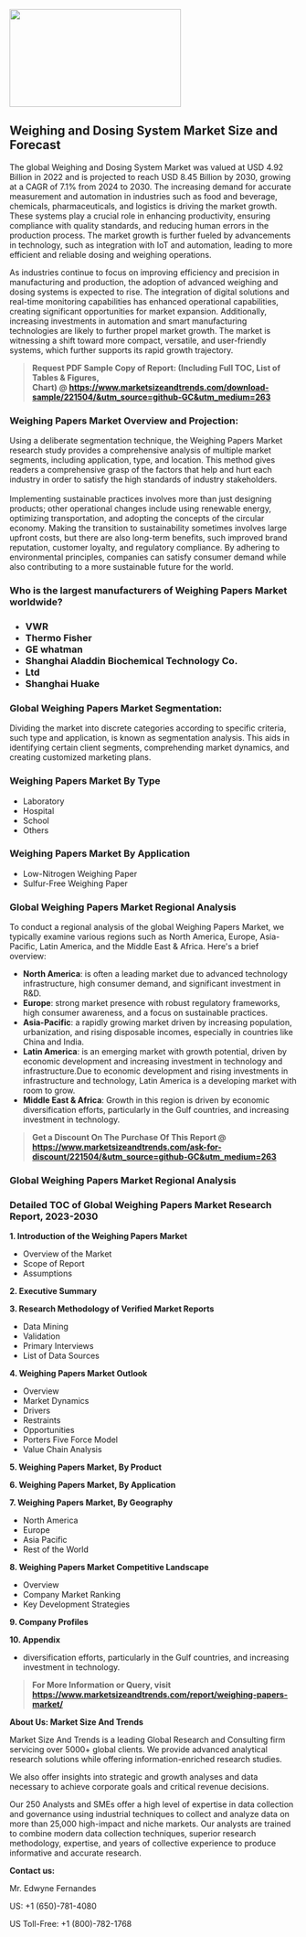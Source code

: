 <p><img class="alignnone size-medium wp-image-20088" src="https://ffe5etoiles.com/wp-content/uploads/2024/12/MST1-300x171.png" alt="" width="300" height="171" /></p><h2>Weighing and Dosing System Market Size and Forecast</h2><p>The global Weighing and Dosing System Market was valued at USD 4.92 Billion in 2022 and is projected to reach USD 8.45 Billion by 2030, growing at a CAGR of 7.1% from 2024 to 2030. The increasing demand for accurate measurement and automation in industries such as food and beverage, chemicals, pharmaceuticals, and logistics is driving the market growth. These systems play a crucial role in enhancing productivity, ensuring compliance with quality standards, and reducing human errors in the production process. The market growth is further fueled by advancements in technology, such as integration with IoT and automation, leading to more efficient and reliable dosing and weighing operations.</p><p>As industries continue to focus on improving efficiency and precision in manufacturing and production, the adoption of advanced weighing and dosing systems is expected to rise. The integration of digital solutions and real-time monitoring capabilities has enhanced operational capabilities, creating significant opportunities for market expansion. Additionally, increasing investments in automation and smart manufacturing technologies are likely to further propel market growth. The market is witnessing a shift toward more compact, versatile, and user-friendly systems, which further supports its rapid growth trajectory.</p></p><blockquote id="" class=""><strong>Request PDF Sample Copy of Report: (Including Full TOC, List of Tables &amp; Figures, Chart)&nbsp;@&nbsp;<strong><a href="https://www.marketsizeandtrends.com/download-sample/221504/&utm_source=github-GC&utm_medium=263" target="_blank">https://www.marketsizeandtrends.com/download-sample/221504/&utm_source=github-GC&utm_medium=263</a></strong></strong></blockquote><h3 id="" class="">Weighing Papers Market&nbsp;Overview and Projection:</h3><p id="" class="">Using a deliberate segmentation technique, the Weighing Papers Market research study provides a comprehensive analysis of multiple market segments, including application, type, and location. This method gives readers a comprehensive grasp of the factors that help and hurt each industry in order to satisfy the high standards of industry stakeholders. <br /> <br />Implementing sustainable practices involves more than just designing products; other operational changes include using renewable energy, optimizing transportation, and adopting the concepts of the circular economy. Making the transition to sustainability sometimes involves large upfront costs, but there are also long-term benefits, such improved brand reputation, customer loyalty, and regulatory compliance. By adhering to environmental principles, companies can satisfy consumer demand while also contributing to a more sustainable future for the world.</p><h3 id="" class="">Who is the largest manufacturers of&nbsp;Weighing Papers Market worldwide?</h3><h3 class=""><p><ul><li>VWR </li><li> Thermo Fisher </li><li> GE whatman </li><li> Shanghai Aladdin Biochemical Technology Co. </li><li> Ltd </li><li> Shanghai Huake</li></ul></p></h3><h3 id="" class="">Global&nbsp;Weighing Papers Market Segmentation:</h3><p id="" class="">Dividing the market into discrete categories according to specific criteria, such type and application, is known as segmentation analysis. This aids in identifying certain client segments, comprehending market dynamics, and creating customized marketing plans.</p><h3 id="" class="">Weighing Papers Market&nbsp;By Type</h3><p><p><ul><li>Laboratory</li><li> Hospital</li><li> School</li><li> Others</p></li></ul></p></p><h3 id="" class="">Weighing Papers Market&nbsp;By Application</h3><p class=""><p><ul><li>Low-Nitrogen Weighing Paper</li><li> Sulfur-Free Weighing Paper</li></ul></p></p><h3 id="" class="">Global Weighing Papers Market Regional Analysis</h3><p id="" class="">To conduct a regional analysis of the global Weighing Papers Market, we typically examine various regions such as North America, Europe, Asia-Pacific, Latin America, and the Middle East &amp; Africa. Here's a brief overview:</p><ul><li><strong>North America</strong>: is often a leading market due to advanced technology infrastructure, high consumer demand, and significant investment in R&amp;D.</li><li><strong>Europe</strong>: strong market presence with robust regulatory frameworks, high consumer awareness, and a focus on sustainable practices.</li><li><strong>Asia-Pacific</strong>: a rapidly growing market driven by increasing population, urbanization, and rising disposable incomes, especially in countries like China and India.</li><li><strong>Latin America</strong>: is an emerging market with growth potential, driven by economic development and increasing investment in technology and infrastructure.Due to economic development and rising investments in infrastructure and technology, Latin America is a developing market with room to grow.</li><li><strong>Middle East &amp; Africa</strong>: Growth in this region is driven by economic diversification efforts, particularly in the Gulf countries, and increasing investment in technology.</li></ul><blockquote id="" class=""><strong>Get a Discount On The Purchase Of This Report @ <strong><a href="https://www.marketsizeandtrends.com/ask-for-discount/221504/&utm_source=github-GC&utm_medium=263" target="_blank">https://www.marketsizeandtrends.com/ask-for-discount/221504/&utm_source=github-GC&utm_medium=263</a></strong></strong></blockquote><h3 id="" class="">Global Weighing Papers Market Regional Analysis</h3><h3 id="" class="">Detailed TOC of Global Weighing Papers Market Research Report, 2023-2030</h3><p id="" class=""><strong>1. Introduction of the Weighing Papers Market</strong></p><ul><li>Overview of the Market</li><li>Scope of Report</li><li>Assumptions</li></ul><p id="" class=""><strong>2. Executive Summary</strong></p><p id="" class=""><strong>3. Research Methodology of Verified Market Reports</strong></p><ul><li>Data Mining</li><li>Validation</li><li>Primary Interviews</li><li>List of Data Sources</li></ul><p id="" class=""><strong>4. Weighing Papers Market Outlook</strong></p><ul><li>Overview</li><li>Market Dynamics</li><li>Drivers</li><li>Restraints</li><li>Opportunities</li><li>Porters Five Force Model</li><li>Value Chain Analysis</li></ul><p id="" class=""><strong>5. Weighing Papers Market, By Product</strong></p><p id="" class=""><strong>6. Weighing Papers Market, By Application</strong></p><p id="" class=""><strong>7. Weighing Papers Market, By Geography</strong></p><ul><li>North America</li><li>Europe</li><li>Asia Pacific</li><li>Rest of the World</li></ul><p id="" class=""><strong>8. Weighing Papers Market Competitive Landscape</strong></p><ul><li>Overview</li><li>Company Market Ranking</li><li>Key Development Strategies</li></ul><p id="" class=""><strong>9. Company Profiles</strong></p><p id="" class=""><strong>10. Appendix</strong></p><ul><li>diversification efforts, particularly in the Gulf countries, and increasing investment in technology.</li></ul><blockquote id="" class=""><strong>For More Information or Query, visit <strong><strong><a href="https://www.marketsizeandtrends.com/report/weighing-papers-market/" target="_blank">https://www.marketsizeandtrends.com/report/weighing-papers-market/</a></strong></strong></strong></blockquote><p id="" class=""><strong>About Us: Market Size And Trends</strong></p><p id="" class="">Market Size And Trends is a leading Global Research and Consulting firm servicing over 5000+ global clients. We provide advanced analytical research solutions while offering information-enriched research studies.</p><p id="" class="">We also offer insights into strategic and growth analyses and data necessary to achieve corporate goals and critical revenue decisions.</p><p id="" class="">Our 250 Analysts and SMEs offer a high level of expertise in data collection and governance using industrial techniques to collect and analyze data on more than 25,000 high-impact and niche markets. Our analysts are trained to combine modern data collection techniques, superior research methodology, expertise, and years of collective experience to produce informative and accurate research.</p><p id="" class=""><strong>Contact us:</strong></p><p id="" class="">Mr. Edwyne Fernandes</p><p id="" class="">US: +1 (650)-781-4080</p><p id="" class="">US Toll-Free: +1 (800)-782-1768</p>
